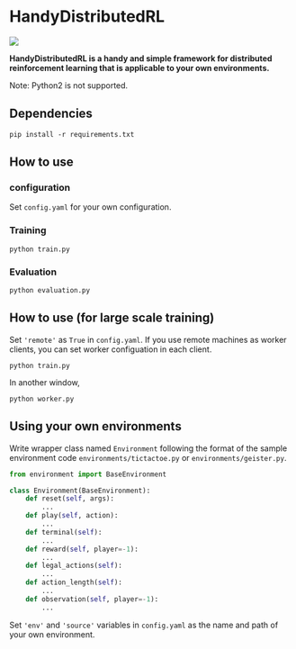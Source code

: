 # HandyDistributedRL

![](https://github.com/DeNA/HandyDistributedRL/workflows/pytest/badge.svg?branch=master)

**HandyDistributedRL is a handy and simple framework for distributed reinforcement learning that is applicable to your own environments.**

Note: Python2 is not supported.

## Dependencies
```shell
pip install -r requirements.txt
```

## How to use

### configuration

Set `config.yaml` for your own configuration.

### Training

```shell
python train.py
```

### Evaluation

```shell
python evaluation.py
```

## How to use (for large scale training)

Set `'remote'` as `True` in `config.yaml`.
If you use remote machines as worker clients, you can set worker configuation in each client.

```shell
python train.py
```

In another window,
```shell
python worker.py
```

## Using your own environments

Write wrapper class named `Environment` following the format of the sample environment code `environments/tictactoe.py` or `environments/geister.py`.

```python
from environment import BaseEnvironment

class Environment(BaseEnvironment):
    def reset(self, args):
        ...
    def play(self, action):
        ...
    def terminal(self):
        ...
    def reward(self, player=-1):
        ...
    def legal_actions(self):
        ...
    def action_length(self):
        ...
    def observation(self, player=-1):
        ...
```

Set `'env'` and `'source'` variables in `config.yaml` as the name and path of your own environment.
